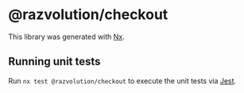 # @razvolution/checkout

This library was generated with [Nx](https://nx.dev).

## Running unit tests

Run `nx test @razvolution/checkout` to execute the unit tests via [Jest](https://jestjs.io).
